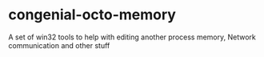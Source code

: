 # congenial-octo-memory
A set of win32 tools to help with editing another process memory, Network communication and other stuff
